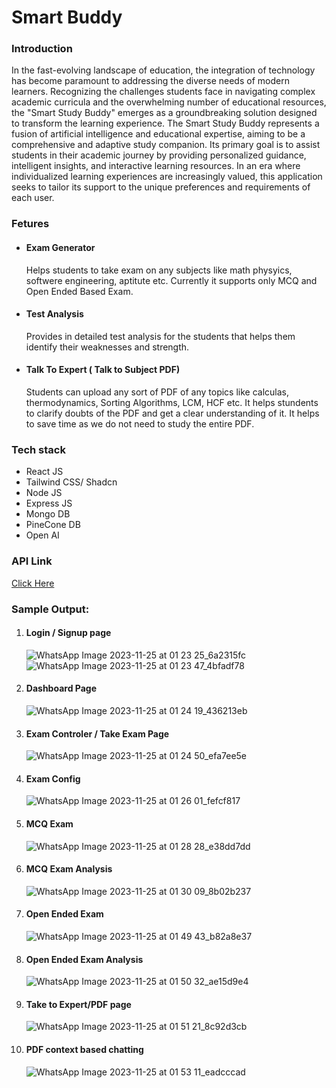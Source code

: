 # Smart Buddy
### Introduction
In the fast-evolving landscape of education, the integration of technology has become paramount to
addressing the diverse needs of modern learners. Recognizing the challenges students face in navigating
complex academic curricula and the overwhelming number of educational resources, the "Smart Study
Buddy" emerges as a groundbreaking solution designed to transform the learning experience.
The Smart Study Buddy represents a fusion of artificial intelligence and educational expertise, aiming to
be a comprehensive and adaptive study companion. Its primary goal is to assist students in their academic
journey by providing personalized guidance, intelligent insights, and interactive learning resources. In an
era where individualized learning experiences are increasingly valued, this application seeks to tailor its
support to the unique preferences and requirements of each user.

### Fetures
- #### Exam Generator
  Helps students to take exam on any subjects like math physyics, softwere engineering, aptitute etc. Currently it supports only MCQ and Open Ended Based Exam.
- #### Test Analysis
  Provides in detailed test analysis for the students that helps them identify their weaknesses and strength.
- #### Talk To Expert ( Talk to Subject PDF)
  Students can upload any sort of PDF of any topics like calculas, thermodynamics, Sorting Algorithms, LCM, HCF etc. It helps stundents to clarify doubts of the PDF and get a clear understanding of it. It helps to save time as we do not need to study the entire PDF.

### Tech stack
- React JS
- Tailwind CSS/ Shadcn
- Node JS
- Express JS
- Mongo DB
- PineCone DB
- Open AI

### API Link
[Click Here](https://github.com/Nick12Thomas/Backend/tree/chat-pdf)

### Sample Output:
  1. #### Login / Signup page
     ![WhatsApp Image 2023-11-25 at 01 23 25_6a2315fc](https://github.com/subhradwip01/smart-buddy/assets/88609894/0d51bbe7-4a19-409c-82af-8d711c61b0f8)
     ![WhatsApp Image 2023-11-25 at 01 23 47_4bfadf78](https://github.com/subhradwip01/smart-buddy/assets/88609894/6e20e9dc-f1ec-45a1-a748-558123aa9ffb)
  2. #### Dashboard Page
     ![WhatsApp Image 2023-11-25 at 01 24 19_436213eb](https://github.com/subhradwip01/smart-buddy/assets/88609894/e7d5bba6-64bd-4b38-9d41-c824a848d0c1)
  3. #### Exam Controler / Take Exam Page
     ![WhatsApp Image 2023-11-25 at 01 24 50_efa7ee5e](https://github.com/subhradwip01/smart-buddy/assets/88609894/97b7c54f-77b8-4308-ad93-0125612c1acc)
  4. #### Exam Config
     ![WhatsApp Image 2023-11-25 at 01 26 01_fefcf817](https://github.com/subhradwip01/smart-buddy/assets/88609894/416b42cf-9870-4614-b1de-4bb057536d28)
  5. #### MCQ Exam
     ![WhatsApp Image 2023-11-25 at 01 28 28_e38dd7dd](https://github.com/subhradwip01/smart-buddy/assets/88609894/29e8b1c1-2e13-41f4-b379-dde13d59c7a1)
  6. #### MCQ Exam Analysis
     ![WhatsApp Image 2023-11-25 at 01 30 09_8b02b237](https://github.com/subhradwip01/smart-buddy/assets/88609894/f85fd471-b2a5-4da3-9786-9cc2f804ead6)
  7. #### Open Ended Exam
     ![WhatsApp Image 2023-11-25 at 01 49 43_b82a8e37](https://github.com/subhradwip01/smart-buddy/assets/88609894/0e105ac4-edab-42fb-9137-278c327bb8d1)
  8. #### Open Ended Exam Analysis
     ![WhatsApp Image 2023-11-25 at 01 50 32_ae15d9e4](https://github.com/subhradwip01/smart-buddy/assets/88609894/ac49ad8a-4a66-4713-8748-dd7d8b269df5)
  9. #### Take to Expert/PDF page
      ![WhatsApp Image 2023-11-25 at 01 51 21_8c92d3cb](https://github.com/subhradwip01/smart-buddy/assets/88609894/033cce52-dd73-4987-a9e0-0f9ed50c9331)
  10. #### PDF context based chatting
      ![WhatsApp Image 2023-11-25 at 01 53 11_eadcccad](https://github.com/subhradwip01/smart-buddy/assets/88609894/4d476b03-9361-4110-937a-ea419813edf0)







  



